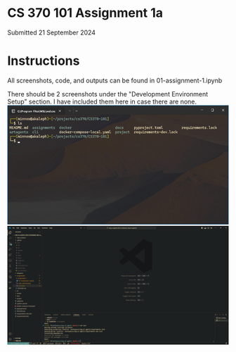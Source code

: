 # CS 370 101 Assignment 1a
Submitted 21 September 2024

# Instructions
All screenshots, code, and outputs can be found in 01-assignment-1.ipynb

There should be 2 screenshots under the "Development Environment Setup" section. I have included them here in case there are none.
![](./repo_terminal.png)
![](./venv.png)
